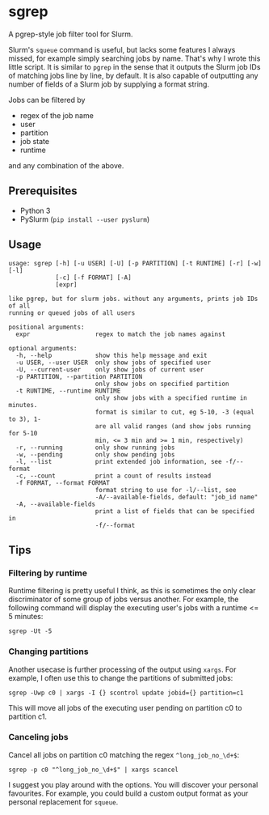 # sgrep
A pgrep-style job filter tool for Slurm.

Slurm's `squeue` command is useful, but lacks some features I always missed, for example simply searching jobs by name.
That's why I wrote this little script. It is similar to `pgrep` in the sense that it outputs the Slurm job IDs of matching jobs line by line, by default. 
It is also capable of outputting any number of fields of a Slurm job by supplying a format string.

Jobs can be filtered by
  * regex of the job name
  * user
  * partition
  * job state
  * runtime

and any combination of the above.

## Prerequisites

  * Python 3
  * PySlurm (`pip install --user pyslurm`)

## Usage

```
usage: sgrep [-h] [-u USER] [-U] [-p PARTITION] [-t RUNTIME] [-r] [-w] [-l]
             [-c] [-f FORMAT] [-A]
             [expr]

like pgrep, but for slurm jobs. without any arguments, prints job IDs of all
running or queued jobs of all users

positional arguments:
  expr                  regex to match the job names against

optional arguments:
  -h, --help            show this help message and exit
  -u USER, --user USER  only show jobs of specified user
  -U, --current-user    only show jobs of current user
  -p PARTITION, --partition PARTITION
                        only show jobs on specified partition
  -t RUNTIME, --runtime RUNTIME
                        only show jobs with a specified runtime in minutes.
                        format is similar to cut, eg 5-10, -3 (equal to 3), 1-
                        are all valid ranges (and show jobs running for 5-10
                        min, <= 3 min and >= 1 min, respectively)
  -r, --running         only show running jobs
  -w, --pending         only show pending jobs
  -l, --list            print extended job information, see -f/--format
  -c, --count           print a count of results instead
  -f FORMAT, --format FORMAT
                        format string to use for -l/--list, see
                        -A/--available-fields, default: "job_id name"
  -A, --available-fields
                        print a list of fields that can be specified in
                        -f/--format
```

## Tips

### Filtering by runtime

Runtime filtering is pretty useful I think, as this is sometimes the only clear discriminator of some group of jobs versus another.
For example, the following command will display the executing user's jobs with a runtime <= 5 minutes:

`sgrep -Ut -5`

### Changing partitions

Another usecase is further processing of the output using `xargs`. For example, I often use this to change the partitions of submitted jobs:

`sgrep -Uwp c0 | xargs -I {} scontrol update jobid={} partition=c1`

This will move all jobs of the executing user pending on partition c0 to partition c1.

### Canceling jobs

Cancel all jobs on partition c0 matching the regex `^long_job_no_\d+$`:

`sgrep -p c0 "^long_job_no_\d+$" | xargs scancel`

I suggest you play around with the options. You will discover your personal favourites. 
For example, you could build a custom output format as your personal replacement for `squeue`.
